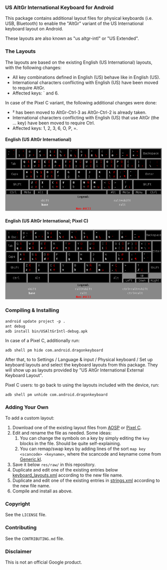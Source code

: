 ### US AltGr International Keyboard for Android

This package contains additional layout files for physical keyboards (i.e. USB,
Bluetooth) to enable the "AltGr" variant of the US International keyboard layout
on Android.

These layouts are also known as "us altgr-intl" or "US Extended".

### The Layouts

The layouts are based on the existing English (US International) layouts, with
the following changes:

- All key combinations defined in English (US) behave like in English (US).
- International characters conflicting with English (US) have been moved
  to require AltGr.
- Affected keys: ` and 6.

In case of the Pixel C variant, the following additional changes were done:

- ² has been moved to AltGr-Ctrl-3 as AltGr-Ctrl-2 is already taken.
- International characters conflicting with English (US) that use AltGr (the ...
  key) have been moved to require Ctrl.
- Affected keys: 1, 2, 3, 6, O, P, =.

#### English (US AltGr International)

![Keyboard Layout Picture](images/keyboard_english_us_intl.png)

#### English (US AltGr International; Pixel C)

![Keyboard Layout Picture](images/keyboard_dragon_english_us_intl.png)

### Compiling & Installing

```
android update project -p .
ant debug
adb install bin/USAltGrIntl-debug.apk
```

In case of a Pixel C, additionally run:

```
adb shell pm hide com.android.dragonkeyboard
```

After that, to to Settings / Language & input / Physical keyboard / Set up
keyboard layouts and select the keyboard layouts from this package. They will
show up as layouts provided by
"US AltGr International External Keyboard Layout".

Pixel C users: to go back to using the layouts included with the device, run:

```
adb shell pm unhide com.android.dragonkeyboard
```

### Adding Your Own

To add a custom layout:

1. Download one of the existing layout files from
   [AOSP](https://android.googlesource.com/platform/frameworks/base/+/master/packages/InputDevices/res/raw)
   or
   [Pixel C](https://android.googlesource.com/device/google/dragon/+/marshmallow-dr-dragon-release/DragonKeyboard/res/raw/).
1. Edit and rename the file as needed. Some ideas:
   1. You can change the symbols on a key by simply editing the `key` blocks in
      the file. Should be quite self-explaining.
   1. You can remap/swap keys by adding lines of the sort
      `map key <scancode> <keyname>`, where the scancode and keyname come from
      [Generic.kl](https://android.googlesource.com/platform/frameworks/base/+/master/data/keyboards/Generic.kl).
1. Save it below `res/raw/` in this repository.
1. Duplicate and edit one of the existing entries below
   [keyboard\_layouts.xml](res/xml/keyboard_layouts.xml) according to the new file name.
1. Duplicate and edit one of the existing entries in
   [strings.xml](res/values/strings.xml) according to the new file name.
1. Compile and install as above.

### Copyright

See the `LICENSE` file.

### Contributing

See the `CONTRIBUTING.md` file.

### Disclaimer

This is not an official Google product.
